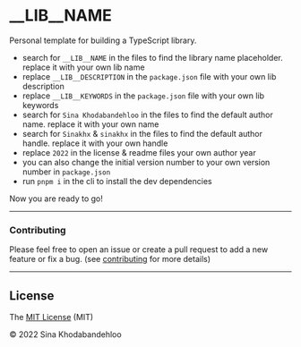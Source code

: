# **__LIB__NAME**
<!-- ![npm](https://img.shields.io/npm/v/__LIB__NAME?color=%23b8860b&style=flat-square) -->
<!-- ![license](https://img.shields.io/npm/l/__LIB__NAME?color=red&style=flat-square) -->
<!-- ![tests](https://img.shields.io/badge/tests-100%25-green?style=flat-square) -->
<!-- ![types](https://img.shields.io/npm/types/__LIB__NAME?style=flat-square) -->

<!-- > 🚨🚨 This project is a work in progress! Issues and pull requests are encouraged. 🚨🚨 -->

Personal template for building a TypeScript library.

- search for `__LIB__NAME` in the files to find the library name placeholder. replace it with your own lib name
- replace `__LIB__DESCRIPTION` in the `package.json` file with your own lib description
- replace `__LIB__KEYWORDS` in the `package.json` file with your own lib keywords
- search for `Sina Khodabandehloo` in the files to find the default author name. replace it with your own name
- search for `Sinakhx` & ``sinakhx`` in the files to find the default author handle. replace it with your own handle
- replace `2022` in the license & readme files your own author year
- you can also change the initial version number to your own version number in `package.json`
- run `pnpm i` in the cli to install the dev dependencies

Now you are ready to go!

<!--
____________________________________
### **Want More Examples?**
see the [tests folder][tests-url] for more detailed examples.
-->
____________________________________
### **Contributing**
Please feel free to open an issue or create a pull request to add a new feature or fix a bug. (see [contributing][contribution-url] for more details)

____________________________________

## **License**

The [MIT License][license-url] (MIT)

&copy; 2022 Sina Khodabandehloo

[tests-url]: https://github.com/Sinakhx/__LIB__NAME/tree/main/__tests__/
[contribution-url]:  https://github.com/Sinakhx/__LIB__NAME/blob/main/CONTRIBUTING.md
[changelog-url]:  https://github.com/Sinakhx/__LIB__NAME/blob/main/CHANGELOG.md
[license-url]:  https://github.com/Sinakhx/__LIB__NAME/blob/main/LICENSE
